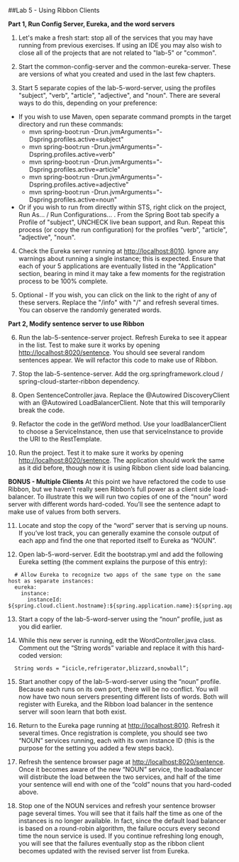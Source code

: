 ##Lab 5 - Using Ribbon Clients

**Part 1, Run Config Server, Eureka, and the word servers**

1.  Let's make a fresh start: stop all of the services that you may have running from previous exercises.  If using an IDE you may also wish to close all of the projects that are not related to "lab-5" or "common".

2.  Start the common-config-server and the common-eureka-server.  These are versions of what you created and used in the last few chapters.

3.  Start 5 separate copies of the lab-5-word-server, using the profiles "subject", "verb", "article", "adjective", and "noun".  There are several ways to do this, depending on your preference:
  - If you wish to use Maven, open separate command prompts in the target directory and run these commands:
    - mvn spring-boot:run -Drun.jvmArguments="-Dspring.profiles.active=subject"
    - mvn spring-boot:run -Drun.jvmArguments="-Dspring.profiles.active=verb"
    - mvn spring-boot:run -Drun.jvmArguments="-Dspring.profiles.active=article"
    - mvn spring-boot:run -Drun.jvmArguments="-Dspring.profiles.active=adjective"
    - mvn spring-boot:run -Drun.jvmArguments="-Dspring.profiles.active=noun"
  - Or if you wish to run from directly within STS, right click on the project, Run As... / Run Configurations... .  From the Spring Boot tab specify a Profile of "subject", UNCHECK live bean support, and Run.  Repeat this process (or copy the run configuration) for the profiles "verb", "article", "adjective", "noun".
		
4.  Check the Eureka server running at [http://localhost:8010](http://localhost:8010).   Ignore any warnings about running a single instance; this is expected.  Ensure that each of your 5 applications are eventually listed in the "Application" section, bearing in mind it may take a few moments for the registration process to be 100% complete.	

5.  Optional - If you wish, you can click on the link to the right of any of these servers.  Replace the "/info" with "/" and refresh several times.  You can observe the randomly generated words.

  **Part 2, Modify sentence server to use Ribbon**	

6.  Run the lab-5-sentence-server project.  Refresh Eureka to see it appear in the list.  Test to make sure it works by opening [http://localhost:8020/sentence](http://localhost:8020/sentence).  You should see several random sentences appear.  We will refactor this code to make use of Ribbon.

7.  Stop the lab-5-sentence-server.  Add the org.springframework.cloud / spring-cloud-starter-ribbon dependency.

8.  Open SentenceController.java.  Replace the @Autowired DiscoveryClient with an @Autowired LoadBalancerClient.  Note that this will temporarily break the code.

9.  Refactor the code in the getWord method.  Use your loadBalancerClient to choose a ServiceInstance, then use that serviceInstance to provide the URI to the RestTemplate.

10.  Run the project.  Test it to make sure it works by opening [http://localhost:8020/sentence](http://localhost:8020/sentence).  The application should work the same as it did before, though now it is using Ribbon client side load balancing.

**BONUS - Multiple Clients**  At this point we have refactored the code to use Ribbon, but we haven’t really seen Ribbon’s full power as a client side load-balancer.  To illustrate this we will run two copies of one of the “noun” word server with different words hard-coded.  You’ll see the sentence adapt to make use of values from both servers.

11. Locate and stop the copy of the “word” server that is serving up nouns.  If you’ve lost track, you can generally examine the console output of each app and find the one that reported itself to Eureka as “NOUN”.

12. Open lab-5-word-server.  Edit the bootstrap.yml and add the following Eureka setting (the comment explains the purpose of this entry):
  ```
    # Allow Eureka to recognize two apps of the same type on the same host as separate instances:
    eureka:
      instance:
        instanceId: ${spring.cloud.client.hostname}:${spring.application.name}:${spring.application.instance_id:${random.value}}
  ```
13. Start a copy of the lab-5-word-server using the “noun” profile, just as you did earlier.

14. While this new server is running, edit the WordController.java class.  Comment out the “String words” variable and replace it with this hard-coded version:
  ```
    String words = “icicle,refrigerator,blizzard,snowball”;
  ```
15. Start another copy of the lab-5-word-server using the “noun” profile.  Because each runs on its own port, there will be no conflict.  You will now have two noun servers presenting different lists of words.  Both will register with Eureka, and the Ribbon load balancer in the sentence server will soon learn that both exist.

16. Return to the Eureka page running at [http://localhost:8010](http://localhost:8010).  Refresh it several times.  Once registration is complete, you should see two “NOUN” services running, each with its own instance ID (this is the purpose for the setting you added a few steps back).

17. Refresh the sentence browser page at [http://localhost:8020/sentence](http://localhost:8020/sentence).  Once it becomes aware of the new “NOUN” service, the loadbalancer will distribute the load between the two services, and half of the time your sentence will end with one of the “cold” nouns that you hard-coded above.

18. Stop one of the NOUN services and refresh your sentence browser page several times.  You will see that it fails half the time as one of the instances is no longer available.  In fact, since the default load balancer is based on a round-robin algorithm, the failure occurs every second time the noun service is used.  If you continue refreshing long enough, you will see that the failures eventually stop as the ribbon client becomes updated with the revised server list from Eureka. 

